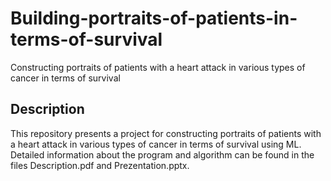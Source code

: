 # Building-portraits-of-patients-in-terms-of-survival
 Constructing portraits of patients with a heart attack in various types of cancer in terms of survival

## Description
This repository presents a project for constructing portraits of patients with a heart attack in various types of cancer in terms of survival using ML.
Detailed information about the program and algorithm can be found in the files Description.pdf and Prezentation.pptx.
